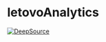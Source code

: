 # letovoAnalytics
[![DeepSource](https://deepsource.io/gh/arsikurin/letovoAnalytics.svg/?label=resolved+issues&show_trend=true&token=aLZlulv-AirTmu0fT8MTNJiA)](https://deepsource.io/gh/arsikurin/letovoAnalytics/?ref=repository-badge)
